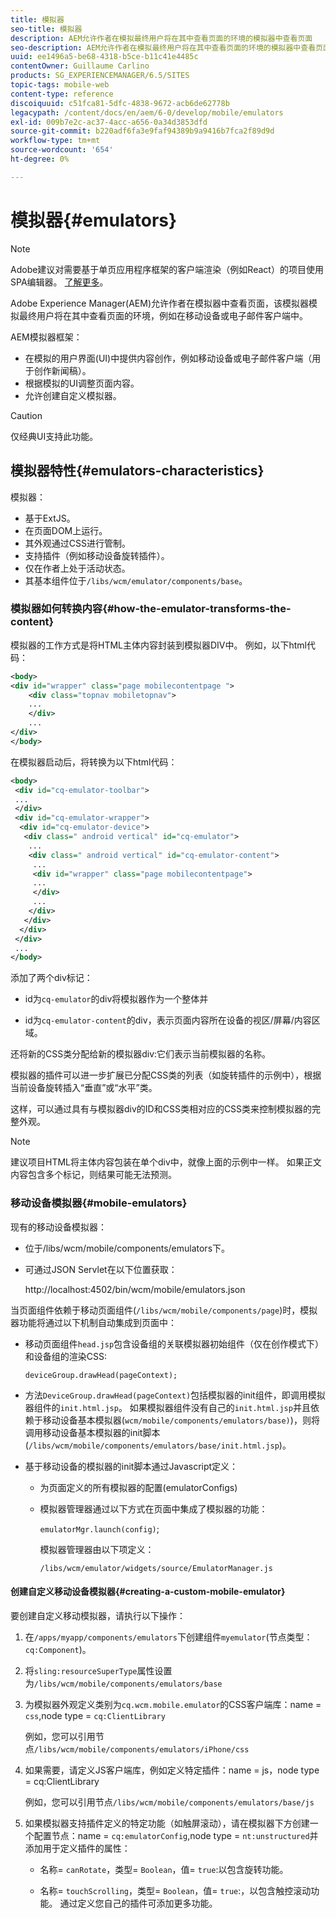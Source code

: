 ```yaml
---
title: 模拟器
seo-title: 模拟器
description: AEM允许作者在模拟最终用户将在其中查看页面的环境的模拟器中查看页面
seo-description: AEM允许作者在模拟最终用户将在其中查看页面的环境的模拟器中查看页面
uuid: ee1496a5-be68-4318-b5ce-b11c41e4485c
contentOwner: Guillaume Carlino
products: SG_EXPERIENCEMANAGER/6.5/SITES
topic-tags: mobile-web
content-type: reference
discoiquuid: c51fca81-5dfc-4838-9672-acb6de62778b
legacypath: /content/docs/en/aem/6-0/develop/mobile/emulators
exl-id: 009b7e2c-ac37-4acc-a656-0a34d3853dfd
source-git-commit: b220adf6fa3e9faf94389b9a9416b7fca2f89d9d
workflow-type: tm+mt
source-wordcount: '654'
ht-degree: 0%

---
```


# 模拟器{#emulators}

>[!NOTE]
>
>Adobe建议对需要基于单页应用程序框架的客户端渲染（例如React）的项目使用SPA编辑器。 [了解更多](/help/sites-developing/spa-overview.md)。

Adobe Experience Manager(AEM)允许作者在模拟器中查看页面，该模拟器模拟最终用户将在其中查看页面的环境，例如在移动设备或电子邮件客户端中。

AEM模拟器框架：

* 在模拟的用户界面(UI)中提供内容创作，例如移动设备或电子邮件客户端（用于创作新闻稿）。
* 根据模拟的UI调整页面内容。
* 允许创建自定义模拟器。

>[!CAUTION]
>
>仅经典UI支持此功能。

## 模拟器特性{#emulators-characteristics}

模拟器：

* 基于ExtJS。
* 在页面DOM上运行。
* 其外观通过CSS进行管制。
* 支持插件（例如移动设备旋转插件）。
* 仅在作者上处于活动状态。
* 其基本组件位于`/libs/wcm/emulator/components/base`。

### 模拟器如何转换内容{#how-the-emulator-transforms-the-content}

模拟器的工作方式是将HTML主体内容封装到模拟器DIV中。 例如，以下html代码：

```xml
<body>
<div id="wrapper" class="page mobilecontentpage ">
    <div class="topnav mobiletopnav">
    ...
    </div>
    ...
</div>
</body>
```

在模拟器启动后，将转换为以下html代码：

```xml
<body>
 <div id="cq-emulator-toolbar">
 ...
 </div>
 <div id="cq-emulator-wrapper">
  <div id="cq-emulator-device">
   <div class=" android vertical" id="cq-emulator">
    ...
    <div class=" android vertical" id="cq-emulator-content">
     ...
     <div id="wrapper" class="page mobilecontentpage">
     ...
     </div>
     ...
    </div>
   </div>
  </div>
 </div>
 ...
</body>
```

添加了两个div标记：

* id为`cq-emulator`的div将模拟器作为一个整体并

* id为`cq-emulator-content`的div，表示页面内容所在设备的视区/屏幕/内容区域。

还将新的CSS类分配给新的模拟器div:它们表示当前模拟器的名称。

模拟器的插件可以进一步扩展已分配CSS类的列表（如旋转插件的示例中），根据当前设备旋转插入“垂直”或“水平”类。

这样，可以通过具有与模拟器div的ID和CSS类相对应的CSS类来控制模拟器的完整外观。

>[!NOTE]
>
>建议项目HTML将主体内容包装在单个div中，就像上面的示例中一样。 如果正文内容包含多个标记，则结果可能无法预测。

### 移动设备模拟器{#mobile-emulators}

现有的移动设备模拟器：

* 位于/libs/wcm/mobile/components/emulators下。
* 可通过JSON Servlet在以下位置获取：

   http://localhost:4502/bin/wcm/mobile/emulators.json

当页面组件依赖于移动页面组件(`/libs/wcm/mobile/components/page`)时，模拟器功能将通过以下机制自动集成到页面中：

* 移动页面组件`head.jsp`包含设备组的关联模拟器初始组件（仅在创作模式下）和设备组的渲染CSS:

   `deviceGroup.drawHead(pageContext);`

* 方法`DeviceGroup.drawHead(pageContext)`包括模拟器的init组件，即调用模拟器组件的`init.html.jsp`。 如果模拟器组件没有自己的`init.html.jsp`并且依赖于移动设备基本模拟器(`wcm/mobile/components/emulators/base)`)，则将调用移动设备基本模拟器的init脚本(`/libs/wcm/mobile/components/emulators/base/init.html.jsp`)。

* 基于移动设备的模拟器的init脚本通过Javascript定义：

   * 为页面定义的所有模拟器的配置(emulatorConfigs)
   * 模拟器管理器通过以下方式在页面中集成了模拟器的功能：

      `emulatorMgr.launch(config)`;

      模拟器管理器由以下项定义：

      `/libs/wcm/emulator/widgets/source/EmulatorManager.js`

#### 创建自定义移动设备模拟器{#creating-a-custom-mobile-emulator}

要创建自定义移动模拟器，请执行以下操作：

1. 在`/apps/myapp/components/emulators`下创建组件`myemulator`(节点类型：`cq:Component`)。

1. 将`sling:resourceSuperType`属性设置为`/libs/wcm/mobile/components/emulators/base`

1. 为模拟器外观定义类别为`cq.wcm.mobile.emulator`的CSS客户端库：name = `css`,node type = `cq:ClientLibrary`

   例如，您可以引用节点`/libs/wcm/mobile/components/emulators/iPhone/css`

1. 如果需要，请定义JS客户端库，例如定义特定插件：name = js，node type = cq:ClientLibrary

   例如，您可以引用节点`/libs/wcm/mobile/components/emulators/base/js`

1. 如果模拟器支持插件定义的特定功能（如触屏滚动），请在模拟器下方创建一个配置节点：name = `cq:emulatorConfig`,node type = `nt:unstructured`并添加用于定义插件的属性：

   * 名称= `canRotate`，类型= `Boolean`，值= `true`:以包含旋转功能。

   * 名称= `touchScrolling`，类型= `Boolean`，值= `true`:，以包含触控滚动功能。
   通过定义您自己的插件可添加更多功能。
